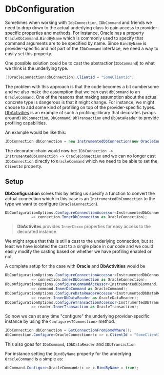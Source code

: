 # DbConfiguration

Sometimes when working with `IdbConnection`, `IDbCommand` and friends we need to drop down to the actual underlying class to gain access to provider-specific properties and methods. For instance, Oracle has a property `OracleDbCommand.BindByName` which  is commonly used to specify that command arguments are to be specified by name.  Since `BindByName` is provider-specific and not part of the `IDbCommand` interface, we need a way to easily set this property.

One possible solution could be to cast the abstraction(`IDbCommand`) to what we think is the underlying type.

```c#
((OracleConnection)dbConnection).ClientId = "SomeClientId";
```

The problem with this approach is that the code becomes a bit cumbersome and we also make the assumption that we can cast `dbCommand` to an `OracleCommand`.  One of the reasons that making assumption about the actual concrete type is dangerous is that it might change. For instance, we might choose to add some kind of profiling on top of the provider-specific types. [DbActivities](https://github.com/seesharper/DbActivities) is an example of such a profiling-library that decorates (wraps around) `DbConnection`, `DbCommand`, `DbTransaction` and `DbDataReader` to provide profiling capabilities. 

An example would be like this:

```c#
IDbConnection dbConnection = new InstrumentedDbConnection(new OracleConnection());
```

The decorator-chain would now be: `IDbConnection -> InstrumentedDbConnection -> OracleConnection` and we can no longer cast `IDbConnection` directly to `OracleCommand` which we need to be able to set the `ClientId` property.

## Setup 

**DbConfiguration** solves this by letting us specify a function to convert the actual connection which in this case is an `InstrumentedDbConnection` to the type we want to configure (`OracleConnection`).

```c#
DbConfigurationOptions.ConfigureConnectionAccessor<InstrumentedDbConnection, OracleConnection>((connection)
            => connection.InnerDbConnection as OracleConnection);
```

> **DbActivites** provides `InnerDbxxx` properties for easy access to the decorated instance.

We might argue that this is still a cast to the underlying connection, but at least we have isolated the cast to a single place in our code and we could easily modify the casting based on whether we have profiling enabled or not. 

A complete setup for the case with **Oracle** and **DbActivities** would be 

```c#
DbConfigurationOptions.ConfigureConnectionAccessor<InstrumentedDbConnection, OracleConnection>((connection)
            => connection.InnerDbConnection as OracleConnection);
DbConfigurationOptions.ConfigureCommandAccessor<InstrumentedDbCommand, OracleCommand>((command)
            => command.InnerDbCommand as OracleCommand);            
DbConfigurationOptions.ConfigureDataReaderAccessor<InstrumentedDbDataReader, OracleDataReader>((reader)
            => reader.InnerDbDataReader as OracleDataReader);            
DbConfigurationOptions.ConfigureTransactionAccessor<InstrumentedDbTransaction, OracleTransaction>((transaction)
            => reader.InnerTransaction as OracleTransaction);            
```

So now we can at any time "configure" the underlying provider-specific instance by using the `Configure<TConnection>` method.

```c#
IDbConnection dbConnection = GetConnectionFromSomeWhere();
dbConnection.Configure<OracleConnection>(c => c.ClientId = "SomeClientId");
```

This also goes for `IDbCommand`, `IDbDataReader` and `IDbTransaction`

For instance setting the `BindByName` property for the underlying `OracleCommand` is a simple as:

```c#
dbCommand.Configure<OracleCommand>(c => c.BindByName = true);
```





